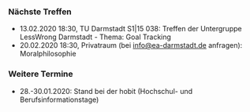 ### Nächste Treffen

  * 13.02.2020 18:30, TU Darmstadt S1|15 038: Treffen der Untergruppe LessWrong Darmstadt - Thema: Goal Tracking
  * 20.02.2020 18:30, Privatraum (bei info@ea-darmstadt.de anfragen): Moralphilosophie

### Weitere Termine

  * 28.-30.01.2020: Stand bei der hobit (Hochschul- und Berufsinformationstage)

